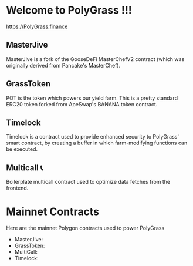 # Welcome to PolyGrass !!!

https://PolyGrass.finance

## MasterJive
MasterJive is a fork of the GooseDeFi MasterChefV2 contract (which was originally derived from Pancake's MasterChef).

## GrassToken
POT is the token which powers our yield farm. This is a pretty standard ERC20 token forked from ApeSwap's BANANA token contract.

## Timelock
Timelock is a contract used to provide enhanced security to PolyGrass' smart contract, by creating a buffer in which farm-modifying functions can be executed.

## Multicall 📞
Boilerplate multicall contract used to optimize data fetches from the frontend.

# Mainnet Contracts

Here are the mainnet Polygon contracts used to power PolyGrass

- MasterJive: []()
- GrassToken: []()
- MultiCall: []()
- Timelock: []()
